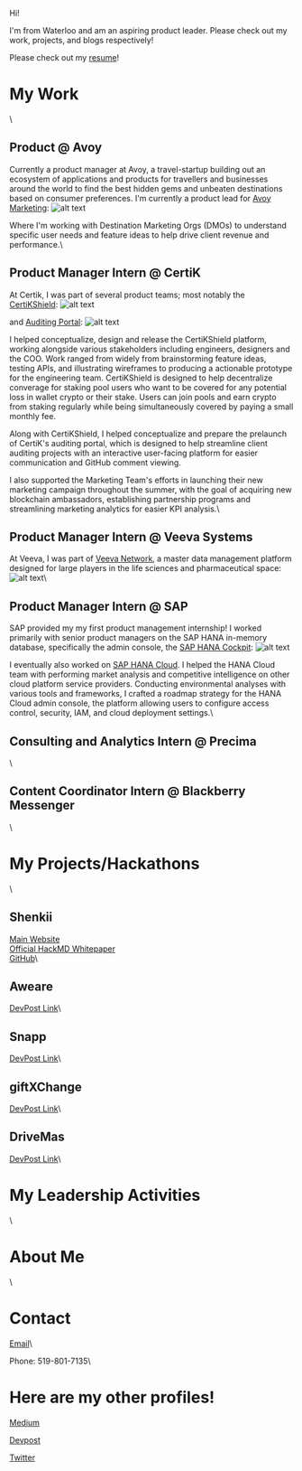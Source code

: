 
Hi!

I'm from Waterloo and am an aspiring product leader. Please check out my work, projects, and blogs respectively!

Please check out my [resume](https://drive.google.com/file/d/11OWM3LlUAfQQyrUg7pVngqHJA6Uwm-9e/view)!

# My Work
\
## Product @ Avoy
Currently a product manager at Avoy, a travel-startup building out an ecosystem of applications and products for travellers and businesses around the world to find the best hidden gems and unbeaten destinations based on consumer preferences.
I'm currently a product lead for [Avoy Marketing](https://partners.avoy.io):
![alt text](Assets/avoypartners.png)

Where I'm working with Destination Marketing Orgs (DMOs) to understand specific user needs and feature ideas to help drive client revenue and performance.\

## Product Manager Intern @ CertiK
At Certik, I was part of several product teams; most notably the [CertiKShield](https://shield.certik.foundation/):
![alt text](Assets/shield.png)

and [Auditing Portal](https://certik.io/):
![alt text](Assets/audit.png)

I helped conceptualize, design and release the CertiKShield platform, working alongside various stakeholders including engineers, designers and the COO. Work ranged from widely from brainstorming feature ideas, testing APIs, and illustrating wireframes to producing a actionable prototype for the engineering team. CertiKShield is designed to help decentralize converage for staking pool users who want to be covered for any potential loss in wallet crypto or their stake. Users can join pools and earn crypto from staking regularly while being simultaneously covered by paying a small monthly fee.

Along with CertiKShield, I helped conceptualize and prepare the prelaunch of CertiK's auditing portal, which is designed to help streamline client auditing projects with an interactive user-facing platform for easier communication and GitHub comment viewing.

I also supported the Marketing Team's efforts in launching their new marketing campaign throughout the summer, with the goal of acquiring new blockchain ambassadors, establishing partnership programs and streamlining marketing analytics for easier KPI analysis.\

## Product Manager Intern @ Veeva Systems
At Veeva, I was part of [Veeva Network](https://www.veeva.com/resources/veeva-network-product-brief/), a master data management platform designed for large players in the life sciences and pharmaceutical space:
![alt text](Assets/veeva_network.jpg)\

## Product Manager Intern @ SAP
SAP provided my my first product management internship! I worked primarily with senior product managers on the SAP HANA in-memory database, specifically the admin console, the [SAP HANA Cockpit](https://help.sap.com/viewer/product/SAP_HANA_COCKPIT/2.12.0.0/en-US):
![alt text](Assets/sapcockpit.jpg)

I eventually also worked on [SAP HANA Cloud](https://www.sap.com/canada/products/hana/cloud.html). I helped the HANA Cloud team with performing market analysis and competitive intelligence on other cloud platform service providers. Conducting environmental analyses with various tools and frameworks, I crafted a roadmap strategy for the HANA Cloud admin console, the platform allowing users to configure access control, security, IAM, and cloud deployment settings.\


## Consulting and Analytics Intern @ Precima

\
## Content Coordinator Intern @ Blackberry Messenger

\
# My Projects/Hackathons

\
## Shenkii
[Main Website](https://shenkii.com/)\
[Official HackMD Whitepaper](https://hackmd.io/@teamshenkii/rJkW5u96L)\
[GitHub](https://github.com/seykafu/Shenkii)\

## Aweare
[DevPost Link](https://devpost.com/software/aweare-1i8ko2)\

## Snapp
[DevPost Link](https://devpost.com/software/snapp-vctpoz)\

## giftXChange
[DevPost Link](https://devpost.com/software/giftxchange-starterhacks-2019)\

## DriveMas
[DevPost Link](https://devpost.com/software/drivemas)\

##
# My Leadership Activities

\
# About Me

\
# Contact
[Email](mailto:kaseyfuwaterloo@gmail.com)\

Phone: 519-801-7135\

# Here are my other profiles!
[Medium](https://medium.com/@seykafu!)

[Devpost](https://devpost.com/seykafu)

[Twitter](https://twitter.com/Seykafu)
